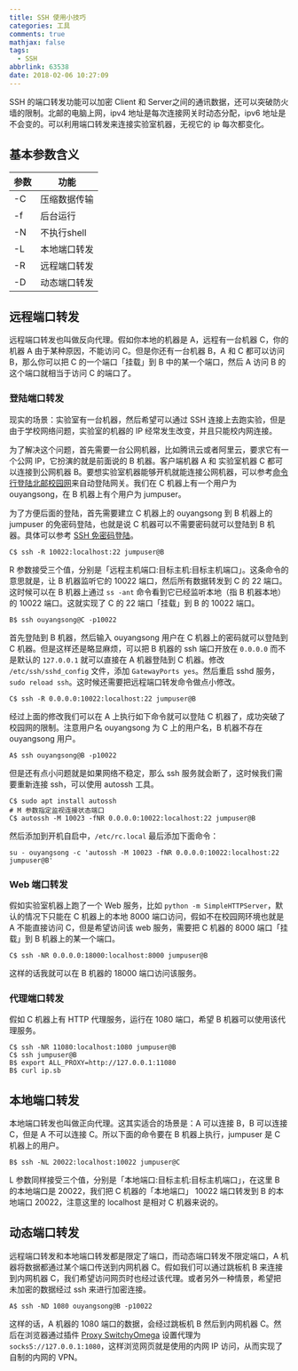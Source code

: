 ```yaml
---
title: SSH 使用小技巧
categories: 工具
comments: true
mathjax: false
tags:
  - SSH
abbrlink: 63538
date: 2018-02-06 10:27:09
---
```


SSH 的端口转发功能可以加密 Client 和 Server之间的通讯数据，还可以突破防火墙的限制。北邮的电脑上网，ipv4 地址是每次连接网关时动态分配，ipv6 地址是不会变的。可以利用端口转发来连接实验室机器，无视它的 ip 每次都变化。

<!--more-->


## 基本参数含义

| 参数 | 功能         |
|------|--------------|
| -C   | 压缩数据传输 |
| -f   | 后台运行     |
| -N   | 不执行shell  |
| -L   | 本地端口转发 |
| -R   | 远程端口转发 |
| -D   | 动态端口转发 |

## 远程端口转发

远程端口转发也叫做反向代理。假如你本地的机器是 A，远程有一台机器 C，你的机器 A 由于某种原因，不能访问 C。但是你还有一台机器 B，A 和 C 都可以访问 B，那么你可以把 C 的一个端口「挂载」到 B 中的某一个端口，然后 A 访问 B 的这个端口就相当于访问 C 的端口了。

### 登陆端口转发

现实的场景：实验室有一台机器，然后希望可以通过 SSH 连接上去跑实验，但是由于学校网络问题，实验室的机器的 IP 经常发生改变，并且只能校内网连接。

为了解决这个问题，首先需要一台公网机器，比如腾讯云或者阿里云，要求它有一个公网 IP，它扮演的就是前面说的 B 机器。客户端机器 A 和 实验室机器 C 都可以连接到公网机器 B。要想实验室机器能够开机就能连接公网机器，可以参考[命令行登陆北邮校园网](/posts/43250/)来自动登陆网关。我们在 C 机器上有一个用户为 ouyangsong，在 B 机器上有个用户为 jumpuser。

为了方便后面的登陆，首先需要建立 C 机器上的 ouyangsong 到 B 机器上的 jumpuser 的免密码登陆，也就是说 C 机器可以不需要密码就可以登陆到 B 机器。具体可以参考 [SSH 免密码登陆](/posts/48748/)。

```console
C$ ssh -R 10022:localhost:22 jumpuser@B
```

R 参数接受三个值，分别是「远程主机端口:目标主机:目标主机端口」。这条命令的意思就是，让 B 机器监听它的 10022 端口，然后所有数据转发到 C 的 22 端口。这时候可以在 B 机器上通过 `ss -ant` 命令看到它已经监听本地（指 B 机器本地）的 10022 端口。这就实现了 C 的 22 端口「挂载」到 B 的 10022 端口。

```console
B$ ssh ouyangsong@C -p10022
```

首先登陆到 B 机器，然后输入 ouyangsong 用户在 C 机器上的密码就可以登陆到 C 机器。但是这样还是略显麻烦，可以把 B 机器的 ssh 端口开放在 `0.0.0.0` 而不是默认的 `127.0.0.1` 就可以直接在 A 机器登陆到 C 机器。修改 `/etc/ssh/sshd_config` 文件，添加 `GatewayPorts yes`。然后重启 sshd 服务，`sudo reload ssh`。这时候还需要把远程端口转发命令做点小修改。

```console
C$ ssh -R 0.0.0.0:10022:localhost:22 jumpuser@B
```

经过上面的修改我们可以在 A 上执行如下命令就可以登陆 C 机器了，成功突破了校园网的限制。注意用户名 ouyangsong 为 C 上的用户名，B 机器不存在 ouyangsong 用户。

```console
A$ ssh ouyangsong@B -p10022
```

但是还有点小问题就是如果网络不稳定，那么 ssh 服务就会断了，这时候我们需要重新连接 ssh，可以使用 autossh 工具。

```console
C$ sudo apt install autossh
# M 参数指定监视连接状态端口
C$ autossh -M 10023 -fNR 0.0.0.0:10022:localhost:22 jumpuser@B
```

然后添加到开机自启中，`/etc/rc.local` 最后添加下面命令：

```console
su - ouyangsong -c 'autossh -M 10023 -fNR 0.0.0.0:10022:localhost:22 jumpuser@B'
```

### Web 端口转发

假如实验室机器上跑了一个 Web 服务，比如 `python -m SimpleHTTPServer`，默认的情况下只能在 C 机器上的本地 8000 端口访问，假如不在校园网环境也就是 A 不能直接访问 C，但是希望访问该 web 服务，需要把 C 机器的 8000 端口「挂载」到 B 机器上的某一个端口。

```console
C$ ssh -NR 0.0.0.0:18000:localhost:8000 jumpuser@B
```

这样的话我就可以在 B 机器的 18000 端口访问该服务。

### 代理端口转发

假如 C 机器上有 HTTP 代理服务，运行在 1080 端口，希望 B 机器可以使用该代理服务。

```console
C$ ssh -NR 11080:localhost:1080 jumpuser@B
C$ ssh jumpuser@B
B$ export ALL_PROXY=http://127.0.0.1:11080
B$ curl ip.sb
```

## 本地端口转发

本地端口转发也叫做正向代理。这其实适合的场景是：A 可以连接 B，B 可以连接 C，但是 A 不可以连接 C。所以下面的命令要在 B 机器上执行，jumpuser 是 C 机器上的用户。

```console
B$ ssh -NL 20022:localhost:10022 jumpuser@C
```

L 参数同样接受三个值，分别是「本地端口:目标主机:目标主机端口」，在这里 B 的本地端口是 20022，我们把 C 机器的「本地端口」 10022 端口转发到 B 的本地端口 20022，注意这里的 localhost 是相对 C 机器来说的。

## 动态端口转发

远程端口转发和本地端口转发都是限定了端口，而动态端口转发不限定端口，A 机器将数据都通过某个端口传送到内网机器 C。假如我们可以通过跳板机 B 来连接到内网机器 C，我们希望访问网页时也经过该代理。或者另外一种情景，希望把未加密的数据经过 ssh 来进行加密连接。

```console
A$ ssh -ND 1080 ouyangsong@B -p10022
```

这样的话，A 机器的 1080 端口的数据，会经过跳板机 B 然后到内网机器 C。然后在浏览器通过插件 [Proxy SwitchyOmega](https://chrome.google.com/webstore/detail/proxy-switchyomega/padekgcemlokbadohgkifijomclgjgif?hl=en) 设置代理为 `socks5://127.0.0.1:1080`，这样浏览网页就是使用的内网 IP 访问，从而实现了自制的内网的 VPN。

